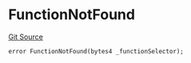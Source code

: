 # FunctionNotFound
[Git Source](https://github.com/thrackle-io/rules-protocol/blob/941799bce65220406b4d9686c5c5f1ae7c99f4ee/src/economic/ruleStorage/RuleStorageDiamond.sol)


```solidity
error FunctionNotFound(bytes4 _functionSelector);
```

